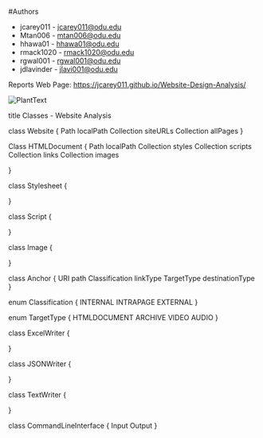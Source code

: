 #Authors
- jcarey011 - jcarey011@odu.edu
- Mtan006 - mtan006@odu.edu
- hhawa01 - hhawa01@odu.edu
- rmack1020 - rmack1020@odu.edu
- rgwal001 - rgwal001@odu.edu
- jdlavinder - jlavi001@odu.edu


Reports Web Page: https://jcarey011.github.io/Website-Design-Analysis/

![PlantText](https://user-images.githubusercontent.com/87342389/177419031-2d06507d-31a4-4e3f-8af3-a195c8c29040.png)



title Classes - Website Analysis


class Website {
  Path localPath
  Collection<URL> siteURLs
  Collection<HTMLDocument> allPages
}

Class HTMLDocument {
  Path localPath
  Collection<StyleSheet> styles
  Collection<JavaScript> scripts
  Collection<Anchor> links
  Collection<Image> images
  
}

class Stylesheet {

}

class Script {

}

class Image {

}

class Anchor {
    URI path
    Classification linkType
    TargetType destinationType
}

enum Classification {
    INTERNAL
    INTRAPAGE
    EXTERNAL
}

enum TargetType {
    HTMLDOCUMENT
    ARCHIVE
    VIDEO
    AUDIO
}

class ExcelWriter {

}

class JSONWriter {

}

class TextWriter {

}

class CommandLineInterface {
  Input
  Output
}
